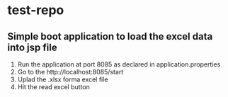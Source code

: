 # test-repo

## Simple boot application to load the excel data into jsp file
  
  1. Run the application at port 8085 as declared in application.properties
  2. Go to the http://localhost:8085/start
  3. Uplad the .xlsx forma excel file
  4. Hit the read excel button
